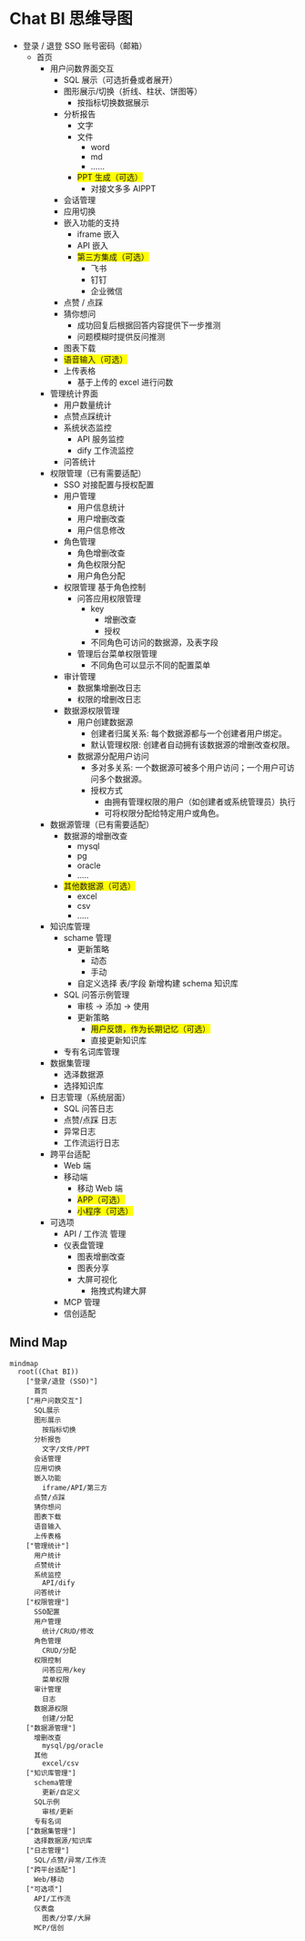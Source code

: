 # Chat BI 思维导图


- 登录 / 退登 SSO 账号密码（邮箱）
  - 首页
    - 用户问数界面交互
      - SQL 展示（可选折叠或者展开）
      - 图形展示/切换（折线、柱状、饼图等）
        - 按指标切换数据展示
      - 分析报告
        - 文字
        - 文件
          - word
          - md
          - ......
        - <span style="background-color: yellow;">PPT 生成（可选）</span>
          - 对接文多多 AIPPT
      - 会话管理
      - 应用切换
      - 嵌入功能的支持
        - iframe 嵌入
        - API 嵌入
        - <span style="background-color: yellow;">第三方集成（可选）</span>
          - 飞书
          - 钉钉
          - 企业微信
      - 点赞 / 点踩
      - 猜你想问
        - 成功回复后根据回答内容提供下一步推测
        - 问题模糊时提供反问推测
      - 图表下载
      - <span style="background-color: yellow;">语音输入（可选）</span>
      - 上传表格
        - 基于上传的 excel 进行问数
    - 管理统计界面
      - 用户数量统计
      - 点赞点踩统计
      - 系统状态监控
        - API 服务监控
        - dify 工作流监控
      - 问答统计
    - 权限管理（已有需要适配）
      - SSO 对接配置与授权配置
      - 用户管理
        - 用户信息统计
        - 用户增删改查
        - 用户信息修改
      - 角色管理
        - 角色增删改查
        - 角色权限分配
        - 用户角色分配
      - 权限管理 基于角色控制
        - 问答应用权限管理
          - key
            - 增删改查
            - 授权
          - 不同角色可访问的数据源，及表字段
        - 管理后台菜单权限管理
          - 不同角色可以显示不同的配置菜单
      - 审计管理
        - 数据集增删改日志
        - 权限的增删改日志
      - 数据源权限管理
        - 用户创建数据源
          - 创建者归属关系: 每个数据源都与一个创建者用户绑定。
          - 默认管理权限: 创建者自动拥有该数据源的增删改查权限。
        - 数据源分配用户访问
          - 多对多关系: 一个数据源可被多个用户访问；一个用户可访问多个数据源。
          - 授权方式
            - 由拥有管理权限的用户（如创建者或系统管理员）执行
            - 可将权限分配给特定用户或角色。
    - 数据源管理（已有需要适配）
      - 数据源的增删改查
        - mysql
        - pg
        - oracle
        - .....
      - <span style="background-color: yellow;">其他数据源（可选）</span>
        - excel
        - csv
        - .....
    - 知识库管理
      - schame 管理
        - 更新策略
          - 动态
          - 手动
        - 自定义选择 表/字段 新增构建 schema 知识库
      - SQL 问答示例管理
        - 审核 -> 添加 -> 使用
        - 更新策略
          - <span style="background-color: yellow;">用户反馈，作为长期记忆（可选）</span>
          - 直接更新知识库
      - 专有名词库管理
    - 数据集管理
      - 选泽数据源
      - 选择知识库
    - 日志管理（系统层面）
      - SQL 问答日志
      - 点赞/点踩 日志
      - 异常日志
      - 工作流运行日志
    - 跨平台适配
      - Web 端
      - 移动端
        - 移动 Web 端
        - <span style="background-color: yellow;">APP（可选）</span>
        - <span style="background-color: yellow;">小程序（可选）</span>
    - 可选项
      - API / 工作流 管理
      - 仪表盘管理
        - 图表增删改查
        - 图表分享
        - 大屏可视化
          - 拖拽式构建大屏
      - MCP 管理
      - 信创适配

## Mind Map

```mermaid
mindmap
  root((Chat BI))
    ["登录/退登 (SSO)"]
      首页
    ["用户问数交互"]
      SQL展示
      图形展示
        按指标切换
      分析报告
        文字/文件/PPT
      会话管理
      应用切换
      嵌入功能
        iframe/API/第三方
      点赞/点踩
      猜你想问
      图表下载
      语音输入
      上传表格
    ["管理统计"]
      用户统计
      点赞统计
      系统监控
        API/dify
      问答统计
    ["权限管理"]
      SSO配置
      用户管理
        统计/CRUD/修改
      角色管理
        CRUD/分配
      权限控制
        问答应用/key
        菜单权限
      审计管理
        日志
      数据源权限
        创建/分配
    ["数据源管理"]
      增删改查
        mysql/pg/oracle
      其他
        excel/csv
    ["知识库管理"]
      schema管理
        更新/自定义
      SQL示例
        审核/更新
      专有名词
    ["数据集管理"]
      选择数据源/知识库
    ["日志管理"]
      SQL/点赞/异常/工作流
    ["跨平台适配"]
      Web/移动
    ["可选项"]
      API/工作流
      仪表盘
        图表/分享/大屏
      MCP/信创
```
